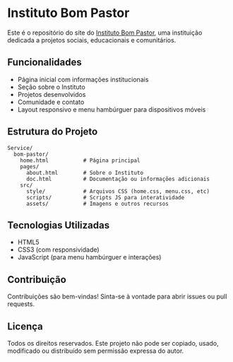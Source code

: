 # Instituto Bom Pastor

Este é o repositório do site do [Instituto Bom Pastor](https://gustx21.github.io/Instituto-Bom-Pastor/home.html), uma instituição dedicada a projetos sociais, educacionais e comunitários.

## Funcionalidades
- Página inicial com informações institucionais
- Seção sobre o Instituto
- Projetos desenvolvidos
- Comunidade e contato
- Layout responsivo e menu hambúrguer para dispositivos móveis

## Estrutura do Projeto
```
Service/
  bom-pastor/
    home.html           # Página principal
    pages/
      about.html        # Sobre o Instituto
      doc.html          # Documentação ou informações adicionais
    src/
      style/            # Arquivos CSS (home.css, menu.css, etc)
      scripts/          # Scripts JS para interatividade
      assets/           # Imagens e outros recursos
```

## Tecnologias Utilizadas
- HTML5
- CSS3 (com responsividade)
- JavaScript (para menu hambúrguer e interações)

## Contribuição
Contribuições são bem-vindas! Sinta-se à vontade para abrir issues ou pull requests.

## Licença
Todos os direitos reservados. Este projeto não pode ser copiado, usado, modificado ou distribuído sem permissão expressa do autor.